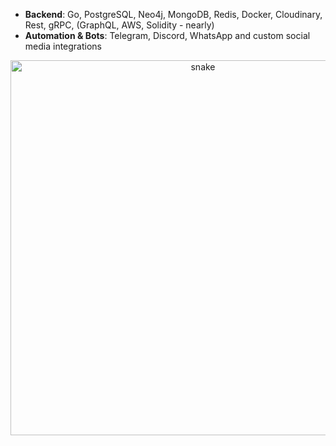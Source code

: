 - **Backend**: Go, PostgreSQL, Neo4j, MongoDB, Redis, Docker, Cloudinary, Rest, gRPC, (GraphQL, AWS, Solidity - nearly)  
- **Automation & Bots**: Telegram, Discord, WhatsApp and custom social media integrations  

<div align="center">
    <img width="600" src="github-snake.svg" alt="snake"/>
</div>
